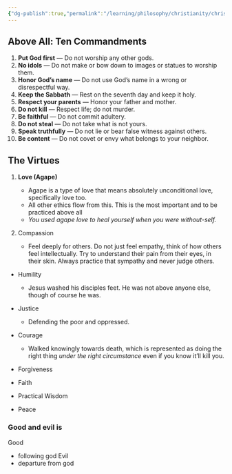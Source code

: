 ```yaml
---
{"dg-publish":true,"permalink":"/learning/philosophy/christianity/christian-ethics/","tags":["Christianity","Philosophy/Ethics"]}
---
```


## Above All: Ten Commandments
1. **Put God first** — Do not worship any other gods.
2. **No idols** — Do not make or bow down to images or statues to worship them.
3. **Honor God’s name** — Do not use God’s name in a wrong or disrespectful way.
4. **Keep the Sabbath** — Rest on the seventh day and keep it holy.
5. **Respect your parents** — Honor your father and mother.
6. **Do not kill** — Respect life; do not murder.
7. **Be faithful** — Do not commit adultery.
8. **Do not steal** — Do not take what is not yours.
9. **Speak truthfully** — Do not lie or bear false witness against others.
10. **Be content** — Do not covet or envy what belongs to your neighbor.

## The Virtues
1. **Love (Agape)** 
	- Agape is a type of love that means absolutely unconditional love, specifically love too.
	- All other ethics flow from this. This is the most important and to be practiced above all
	- *You used agape love to heal yourself when you were without-self.*
 
2. Compassion
	- Feel deeply for others. Do not just feel empathy, think of how others feel intellectually. Try to understand their pain from their eyes, in their skin. Always practice that sympathy and never judge others.

- Humility
	- Jesus washed his disciples feet. He was not above anyone else, though of course he was.

- Justice
	- Defending the poor and oppressed.
- Courage
	- Walked knowingly towards death, which is represented as doing the right thing *under the right circumstance* even if you know it’ll kill you.
- Forgiveness
- Faith
- Practical Wisdom
- Peace




### Good and evil is 
Good
- following god
Evil
- departure from god


